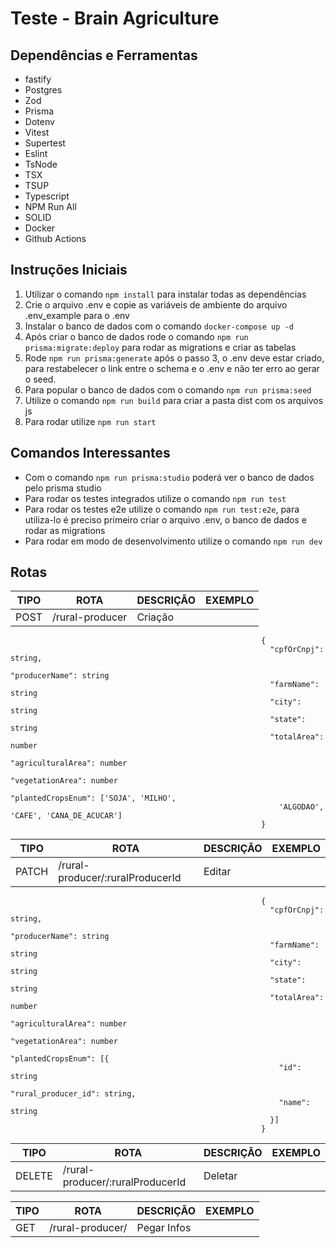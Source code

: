 # Teste - Brain Agriculture

## Dependências e Ferramentas
- fastify
- Postgres
- Zod
- Prisma
- Dotenv
- Vitest
- Supertest
- Eslint
- TsNode
- TSX
- TSUP
- Typescript
- NPM Run All
- SOLID
- Docker
- Github Actions

## Instruções Iniciais

1.  Utilizar o comando `npm install` para instalar todas as dependências 
2. Crie o arquivo .env e copie as variáveis de ambiente do arquivo .env_example para o .env
2.  Instalar o banco de dados com o comando `docker-compose up -d` 
3.  Após criar o banco de dados rode o comando `npm run prisma:migrate:deploy` para rodar as migrations e criar as tabelas
4.  Rode `npm run prisma:generate` após o passo 3, o .env deve estar criado, para restabelecer o link entre o schema e o .env e não ter erro ao gerar o seed. 
5.  Para popular o banco de dados com o comando `npm run prisma:seed`
6.  Utilize o comando `npm run build` para criar a pasta dist com os arquivos js
7. Para rodar utilize `npm run start`

## Comandos Interessantes
- Com o comando `npm run prisma:studio` poderá ver o banco de dados pelo prisma studio
- Para rodar os testes integrados utilize o comando `npm run test`
- Para rodar os testes e2e utilize o comando `npm run test:e2e`, para utiliza-lo é preciso primeiro criar o arquivo .env, o banco de dados e rodar as migrations
- Para rodar em modo de desenvolvimento utilize o comando `npm run dev`

## Rotas
| TIPO  |                 ROTA                | DESCRIÇÃO |           EXEMPLO                 |
| ----  | ----------------------------------- | --------- | --------------------------------- |
| POST  | /rural-producer                     | Criação   |                                   
                                                            {                                 
                                                              "cpfOrCnpj": string,
                                                              "producerName": string
                                                              "farmName": string
                                                              "city": string
                                                              "state": string
                                                              "totalArea": number
                                                              "agriculturalArea": number
                                                              "vegetationArea": number
                                                              "plantedCropsEnum": ['SOJA', 'MILHO', 
                                                                'ALGODAO', 'CAFE', 'CANA_DE_ACUCAR'] 
                                                            }

| TIPO  |                 ROTA                | DESCRIÇÃO |           EXEMPLO                 |
| ----- | --------------------------------- | ----------- | --------------------------------  |
| PATCH | /rural-producer/:ruralProducerId  |   Editar    |
                                                            {
                                                              "cpfOrCnpj": string,
                                                              "producerName": string
                                                              "farmName": string
                                                              "city": string
                                                              "state": string
                                                              "totalArea": number
                                                              "agriculturalArea": number
                                                              "vegetationArea": number
                                                              "plantedCropsEnum": [{
                                                                "id": string
                                                                "rural_producer_id": string,
                                                                "name": string
                                                              }] 
                                                            }

| TIPO   |                 ROTA                | DESCRIÇÃO   |           EXEMPLO                 |
| -----  | ---------------------------------   | ----------- | --------------------------------  |
| DELETE | /rural-producer/:ruralProducerId    |   Deletar   |

| TIPO  |                 ROTA              | DESCRIÇÃO     |           EXEMPLO                 |
| ----- | --------------------------------- | -----------   | --------------------------------  |
| GET   |     /rural-producer/              |   Pegar Infos |